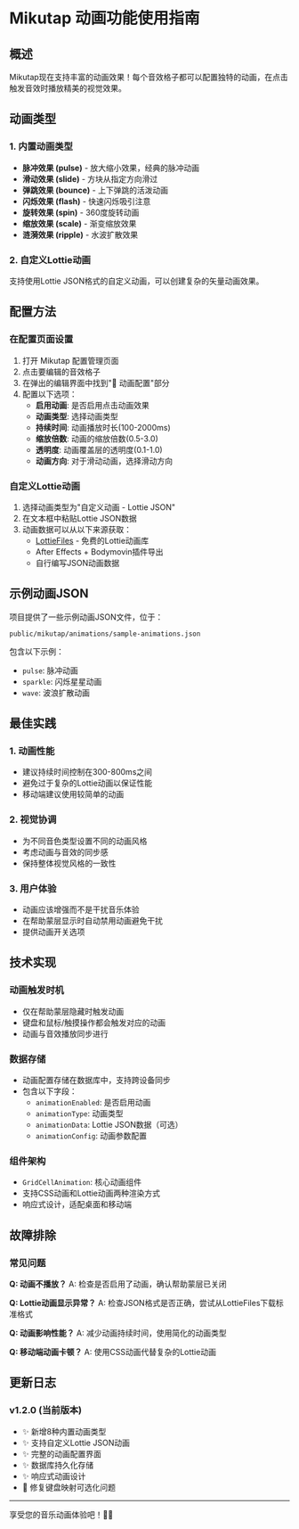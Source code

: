 # Mikutap 动画功能使用指南

## 概述

Mikutap现在支持丰富的动画效果！每个音效格子都可以配置独特的动画，在点击触发音效时播放精美的视觉效果。

## 动画类型

### 1. 内置动画类型

- **脉冲效果 (pulse)** - 放大缩小效果，经典的脉冲动画
- **滑动效果 (slide)** - 方块从指定方向滑过
- **弹跳效果 (bounce)** - 上下弹跳的活泼动画
- **闪烁效果 (flash)** - 快速闪烁吸引注意
- **旋转效果 (spin)** - 360度旋转动画
- **缩放效果 (scale)** - 渐变缩放效果
- **涟漪效果 (ripple)** - 水波扩散效果

### 2. 自定义Lottie动画

支持使用Lottie JSON格式的自定义动画，可以创建复杂的矢量动画效果。

## 配置方法

### 在配置页面设置

1. 打开 Mikutap 配置管理页面
2. 点击要编辑的音效格子
3. 在弹出的编辑界面中找到"🎨 动画配置"部分
4. 配置以下选项：
   - **启用动画**: 是否启用点击动画效果
   - **动画类型**: 选择动画类型
   - **持续时间**: 动画播放时长(100-2000ms)
   - **缩放倍数**: 动画的缩放倍数(0.5-3.0)
   - **透明度**: 动画覆盖层的透明度(0.1-1.0)
   - **动画方向**: 对于滑动动画，选择滑动方向

### 自定义Lottie动画

1. 选择动画类型为"自定义动画 - Lottie JSON"
2. 在文本框中粘贴Lottie JSON数据
3. 动画数据可以从以下来源获取：
   - [LottieFiles](https://lottiefiles.com/) - 免费的Lottie动画库
   - After Effects + Bodymovin插件导出
   - 自行编写JSON动画数据

## 示例动画JSON

项目提供了一些示例动画JSON文件，位于：
```
public/mikutap/animations/sample-animations.json
```

包含以下示例：
- `pulse`: 脉冲动画
- `sparkle`: 闪烁星星动画
- `wave`: 波浪扩散动画

## 最佳实践

### 1. 动画性能
- 建议持续时间控制在300-800ms之间
- 避免过于复杂的Lottie动画以保证性能
- 移动端建议使用较简单的动画

### 2. 视觉协调
- 为不同音色类型设置不同的动画风格
- 考虑动画与音效的同步感
- 保持整体视觉风格的一致性

### 3. 用户体验
- 动画应该增强而不是干扰音乐体验
- 在帮助蒙层显示时自动禁用动画避免干扰
- 提供动画开关选项

## 技术实现

### 动画触发时机
- 仅在帮助蒙层隐藏时触发动画
- 键盘和鼠标/触摸操作都会触发对应的动画
- 动画与音效播放同步进行

### 数据存储
- 动画配置存储在数据库中，支持跨设备同步
- 包含以下字段：
  - `animationEnabled`: 是否启用动画
  - `animationType`: 动画类型
  - `animationData`: Lottie JSON数据（可选）
  - `animationConfig`: 动画参数配置

### 组件架构
- `GridCellAnimation`: 核心动画组件
- 支持CSS动画和Lottie动画两种渲染方式
- 响应式设计，适配桌面和移动端

## 故障排除

### 常见问题

**Q: 动画不播放？**
A: 检查是否启用了动画，确认帮助蒙层已关闭

**Q: Lottie动画显示异常？**
A: 检查JSON格式是否正确，尝试从LottieFiles下载标准格式

**Q: 动画影响性能？**
A: 减少动画持续时间，使用简化的动画类型

**Q: 移动端动画卡顿？**
A: 使用CSS动画代替复杂的Lottie动画

## 更新日志

### v1.2.0 (当前版本)
- ✨ 新增8种内置动画类型
- ✨ 支持自定义Lottie JSON动画
- ✨ 完整的动画配置界面
- ✨ 数据库持久化存储
- ✨ 响应式动画设计
- 🐛 修复键盘映射可选化问题

---

享受您的音乐动画体验吧！🎵✨ 